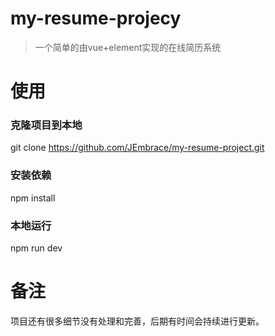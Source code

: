 # my-resume-projecy

> 一个简单的由vue+element实现的在线简历系统

# 使用

### 克隆项目到本地
git clone https://github.com/JEmbrace/my-resume-project.git

### 安装依赖

npm install

### 本地运行
npm run dev

# 备注
项目还有很多细节没有处理和完善，后期有时间会持续进行更新。